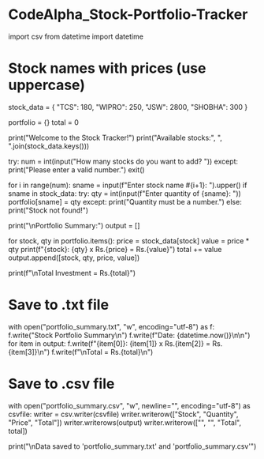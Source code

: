 # CodeAlpha_Stock-Portfolio-Tracker
import csv
from datetime import datetime

# Stock names with prices (use uppercase)
stock_data = {
    "TCS": 180,
    "WIPRO": 250,
    "JSW": 2800,
    "SHOBHA": 300
}

portfolio = {}
total = 0

print("Welcome to the Stock Tracker!")
print("Available stocks:", ", ".join(stock_data.keys()))

try:
    num = int(input("How many stocks do you want to add? "))
except:
    print("Please enter a valid number.")
    exit()

for i in range(num):
    sname = input(f"Enter stock name #{i+1}: ").upper()
    if sname in stock_data:
        try:
            qty = int(input(f"Enter quantity of {sname}: "))
            portfolio[sname] = qty
        except:
            print("Quantity must be a number.")
    else:
        print("Stock not found!")

print("\nPortfolio Summary:")
output = []

for stock, qty in portfolio.items():
    price = stock_data[stock]
    value = price * qty
    print(f"{stock}: {qty} x Rs.{price} = Rs.{value}")
    total += value
    output.append([stock, qty, price, value])

print(f"\nTotal Investment = Rs.{total}")

# Save to .txt file
with open("portfolio_summary.txt", "w", encoding="utf-8") as f:
    f.write("Stock Portfolio Summary\n")
    f.write(f"Date: {datetime.now()}\n\n")
    for item in output:
        f.write(f"{item[0]}: {item[1]} x Rs.{item[2]} = Rs.{item[3]}\n")
    f.write(f"\nTotal = Rs.{total}\n")

# Save to .csv file
with open("portfolio_summary.csv", "w", newline="", encoding="utf-8") as csvfile:
    writer = csv.writer(csvfile)
    writer.writerow(["Stock", "Quantity", "Price", "Total"])
    writer.writerows(output)
    writer.writerow(["", "", "Total", total])

print("\nData saved to 'portfolio_summary.txt' and 'portfolio_summary.csv'")
